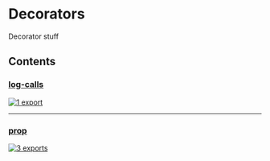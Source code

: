 # Decorators

<!-- SUMMARY:START -->

Decorator stuff

<!-- SUMMARY:END -->

## Contents

<!-- TOC:START -->
### [log-calls](https://github.com/JanMalch/ts-experiments/blob/master/src/decorators/log-calls.ts)

[![1 export](https://img.shields.io/badge/exports-1-blue)](https://github.com/JanMalch/ts-experiments/blob/master/src/decorators/log-calls.ts)

---

### [prop](https://github.com/JanMalch/ts-experiments/blob/master/src/decorators/prop.ts)

[![3 exports](https://img.shields.io/badge/exports-3-blue)](https://github.com/JanMalch/ts-experiments/blob/master/src/decorators/prop.ts)
<!-- TOC:END -->

